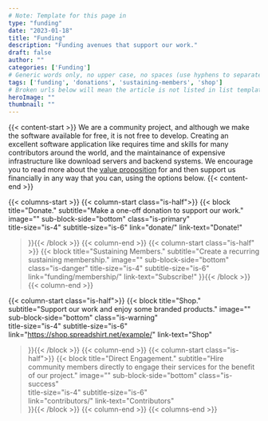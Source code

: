 ```yaml
---
# Note: Template for this page in 
type: "funding"
date: "2023-01-18"
title: "Funding"
description: "Funding avenues that support our work."
draft: false
author: ""
categories: ['Funding']
# Generic words only, no upper case, no spaces (use hyphens to separate words rather)
tags: ['funding', 'donations', 'sustaining-members', 'shop']
# Broken urls below will mean the article is not listed in list templates
heroImage: ""
thumbnail: ""
---
```


{{< content-start >}}
We are a community project, and although we make the software available for free, it is not free to develop. Creating an excellent software application like requires time and skills for many contributors around the world, and the maintainance of expensive infrastructure like download servers and backend systems. We encourage you to read more about the [value proposition](../value-proposition/) for and then support us financially in any way that you can, using the options below.
{{< content-end >}}

{{< columns-start >}}
{{< column-start class="is-half">}}
{{< block
    title="Donate."
    subtitle="Make a one-off donation to support our work."
    image=""
    sub-block-side="bottom"
    class="is-primary"     
    title-size="is-4"
    subtitle-size="is-6"
    link="donate/"
    link-text="Donate!"    
>}}{{< /block >}}
{{< column-end >}}
{{< column-start class="is-half" >}}
{{< block
    title="Sustaining Members."
    subtitle="Create a recurring sustaining membership."
    image=""
    sub-block-side="bottom"
    class="is-danger" 
    title-size="is-4"
    subtitle-size="is-6"    
    link="funding/membership/"
    link-text="Subscribe!"
>}}{{< /block >}}
{{< column-end >}}

{{< column-start class="is-half">}}
{{< block
    title="Shop."
    subtitle="Support our work and enjoy some branded products."
    image=""
    sub-block-side="bottom"
    class="is-warning"     
    title-size="is-4"
    subtitle-size="is-6"    
    link="https://shop.spreadshirt.net/example/"
    link-text="Shop"
>}}{{< /block >}}
{{< column-end >}}
{{< column-start class="is-half">}}
{{< block
    title="Direct Engagement."
    subtitle="Hire community members directly to engage their services for the benefit of our project."
    image=""
    sub-block-side="bottom"
    class="is-success"     
    title-size="is-4"
    subtitle-size="is-6"  
    link="contributors/"
    link-text="Contributors"  
>}}{{< /block >}}
{{< column-end >}}
{{< columns-end >}}
